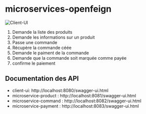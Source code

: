 # microservices-openfeign

![Client-UI](https://github.com/kBenalla/microservices-openfeign/assets/148463259/c0ae7dcf-d708-4a1c-a253-2f22e1988d72)

1) Demande la liste des produits
2) Demande les informations sur un produit
3) Passe une commande
4) Récupère la commande céée
5) Demande le paiment de la commande
6) Demande que la commande soit marquée comme payée
7) confirme le paiement


## Documentation des API

- client-ui: http://localhost:8080/swagger-ui.html
- microservice-product : http://localhost:8081/swagger-ui.html
- microservice-command : http://localhost:8082/swagger-ui.html
- microservice-payment : http://localhost:8083/swagger-ui.html
